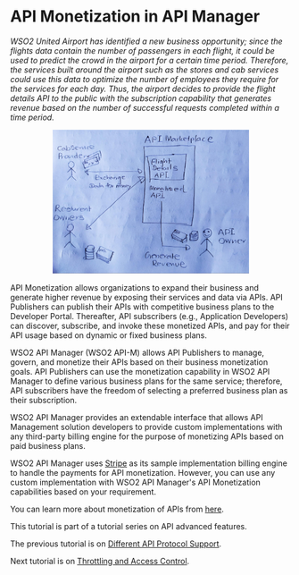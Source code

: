 # API Monetization in API Manager

_WSO2 United Airport has identified a new business opportunity; since the flights data contain the number of passengers in each flight, it could be used to predict the crowd in the airport for a certain time period. Therefore, the services built around the airport such as the stores and cab services could use this data to optimize the number of employees they require for the services for each day. Thus, the airport decides to provide the flight details API to the public with the subscription capability that generates revenue based on the number of successful requests completed within a time period._

<p align="center">
  <img width="70%" src="../resources/images/apim/api-monetization-0.jpg">
</p>

API Monetization allows organizations to expand their business and generate higher revenue by exposing their services and data via APIs. API Publishers can publish their APIs with competitive business plans to the Developer Portal. Thereafter, API subscribers (e.g., Application Developers) can discover, subscribe, and invoke these monetized APIs, and pay for their API usage based on dynamic or fixed business plans.

WSO2 API Manager (WSO2 API-M) allows API Publishers to manage, govern, and monetize their APIs based on their business monetization goals. API Publishers can use the monetization capability in WSO2 API Manager to define various business plans for the same service; therefore, API subscribers have the freedom of selecting a preferred business plan as their subscription.

WSO2 API Manager provides an extendable interface that allows API Management solution developers to provide custom implementations with any third-party billing engine for the purpose of monetizing APIs based on paid business plans.

WSO2 API Manager uses [Stripe](https://stripe.com) as its sample implementation billing engine to handle the payments for API monetization. However, you can use any custom implementation with WSO2 API Manager's API Monetization capabilities based on your requirement.

You can learn more about monetization of APIs from [here](https://apim.docs.wso2.com/en/latest/learn/api-monetization/monetizing-an-api/).

This tutorial is part of a tutorial series on API advanced features.

The previous tutorial is on [Different API Protocol Support](5-supported-protocols.md).

Next tutorial is on [Throttling and Access Control](7-throttling-access-control.md).
